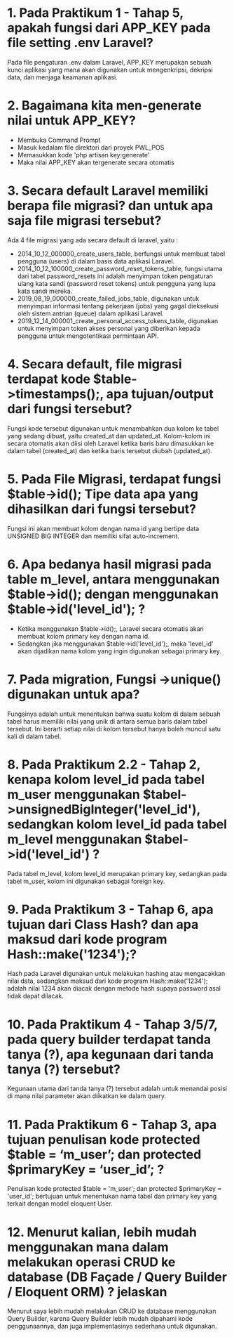 # 1. Pada Praktikum 1 - Tahap 5, apakah fungsi dari APP_KEY pada file setting .env Laravel?

Pada file pengaturan .env dalam Laravel, APP_KEY merupakan sebuah kunci aplikasi yang mana akan digunakan untuk mengenkripsi, dekripsi data, dan  menjaga keamanan aplikasi.

# 2. Bagaimana kita men-generate nilai untuk APP_KEY?

- Membuka Command Prompt
- Masuk kedalam file direktori dari proyek PWL_POS
- Memasukkan kode 'php artisan key:generate'
- Maka nilai APP_KEY akan tergenerate secara otomatis

# 3. Secara default Laravel memiliki berapa file migrasi? dan untuk apa saja file migrasi tersebut?
Ada 4 file migrasi yang ada secara default di laravel, yaitu :

- 2014_10_12_000000_create_users_table, berfungsi untuk membuat tabel pengguna (users) di dalam basis data aplikasi Laravel. 
- 2014_10_12_100000_create_password_reset_tokens_table, fungsi utama dari tabel password_resets ini adalah  menyimpan token pengaturan ulang kata sandi (password reset tokens) untuk pengguna yang lupa kata sandi mereka.
- 2019_08_19_000000_create_failed_jobs_table, digunakan untuk menyimpan informasi tentang pekerjaan (jobs) yang gagal dieksekusi oleh sistem antrian (queue) dalam aplikasi Laravel.
- 2019_12_14_000001_create_personal_access_tokens_table, digunakan untuk menyimpan token akses personal yang diberikan kepada pengguna untuk mengotentikasi permintaan API.

# 4. Secara default, file migrasi terdapat kode $table->timestamps();, apa tujuan/output dari fungsi tersebut?

Fungsi kode tersebut digunakan untuk menambahkan dua kolom ke tabel yang sedang dibuat, yaitu created_at dan updated_at. Kolom-kolom ini secara otomatis akan diisi oleh Laravel ketika baris baru dimasukkan ke dalam tabel (created_at) dan ketika baris tersebut diubah (updated_at).

# 5. Pada File Migrasi, terdapat fungsi $table->id(); Tipe data apa yang dihasilkan dari fungsi tersebut?

Fungsi ini akan membuat kolom dengan nama id yang bertipe data UNSIGNED BIG INTEGER dan memiliki sifat auto-increment.

# 6. Apa bedanya hasil migrasi pada table m_level, antara menggunakan $table->id(); dengan menggunakan $table->id('level_id'); ?

- Ketika menggunakan $table->id();, Laravel secara otomatis akan membuat kolom primary key dengan nama id. 
- Sedangkan jika menggunakan $table->id('level_id');, maka 'level_id' akan dijadikan nama kolom yang ingin  digunakan sebagai primary key.

# 7. Pada migration, Fungsi ->unique() digunakan untuk apa?

Fungsinya adalah untuk menentukan bahwa suatu kolom di dalam sebuah tabel harus memiliki nilai yang unik di antara semua baris dalam tabel tersebut. Ini berarti setiap nilai di kolom tersebut hanya boleh muncul satu kali di dalam tabel.

# 8. Pada Praktikum 2.2 - Tahap 2, kenapa kolom level_id pada tabel m_user menggunakan $tabel->unsignedBigInteger('level_id'), sedangkan kolom level_id pada tabel m_level menggunakan $tabel->id('level_id') ?

Pada tabel m_level, kolom level_id merupakan primary key, sedangkan pada tabel m_user, kolom ini digunakan sebagai foreign key.

# 9. Pada Praktikum 3 - Tahap 6, apa tujuan dari Class Hash? dan apa maksud dari kode program Hash::make('1234');?

Hash pada Laravel digunakan untuk melakukan hashing atau mengacakkan nilai data, sedangkan maksud dari kode program Hash::make('1234'); adalah nilai 1234 akan diacak dengan metode hash supaya password asal tidak dapat dilacak.

# 10. Pada Praktikum 4 - Tahap 3/5/7, pada query builder terdapat tanda tanya (?), apa kegunaan dari tanda tanya (?) tersebut?
  
Kegunaan utama dari tanda tanya (?) tersebut adalah untuk menandai posisi di mana nilai parameter akan diikatkan ke dalam query.

# 11. Pada Praktikum 6 - Tahap 3, apa tujuan penulisan kode protected $table = ‘m_user’; dan protected $primaryKey = ‘user_id’; ?

Penulisan kode protected $table = 'm_user'; dan protected $primaryKey = 'user_id'; bertujuan untuk menentukan nama tabel dan primary key yang terkait dengan model eloquent User.

# 12. Menurut kalian, lebih mudah menggunakan mana dalam melakukan operasi CRUD ke database (DB Façade / Query Builder / Eloquent ORM) ? jelaskan

Menurut saya lebih mudah melakukan CRUD ke database menggunakan Query Builder, karena Query Builder lebih mudah dipahami kode penggunaannya, dan juga implementasinya sederhana untuk digunakan.